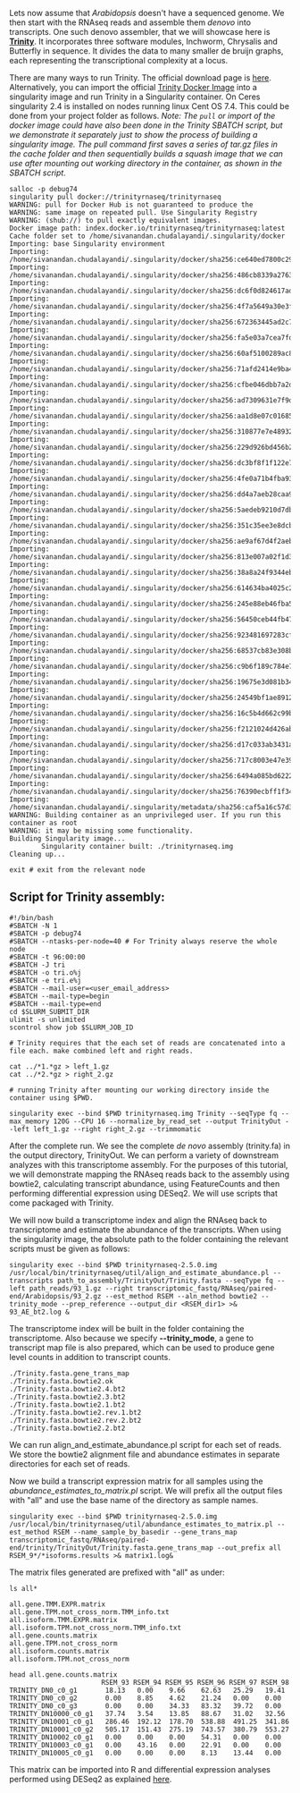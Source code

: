 
Lets now assume that *Arabidopsis* doesn't have a sequenced genome. We then start with the RNAseq reads and assemble them *denovo* into transcripts. One such denovo assembler, that we will showcase here is [__Trinity__](https://github.com/trinityrnaseq/trinityrnaseq/wiki). It incorporates three software modules, Inchworm, Chrysalis and Butterfly in sequence. It divides the data to many smaller de bruijn graphs, each representing the transcriptional complexity at a locus.


There are many ways to run Trinity. The official download page is [here](https://github.com/trinityrnaseq/trinityrnaseq/releases).
Alternatively, you can import the official [Trinity Docker Image](https://hub.docker.com/r/trinityrnaseq/trinityrnaseq/) into a singularity image and run Trinity in a Singularity container. On Ceres singularity 2.4 is installed on nodes running linux Cent OS 7.4. This could be done from your project folder as follows.
*Note: The `pull` or import of the docker image could have also been done in the Trinity SBATCH script, but we demonstrate it separately just to show the process of building a singularity image. The pull command first saves a series of tar.gz files in the cache folder and then sequentially builds a squash image that we can use after mounting out working directory in the container, as shown in the SBATCH script.*

```
salloc -p debug74
singularity pull docker://trinityrnaseq/trinityrnaseq
WARNING: pull for Docker Hub is not guaranteed to produce the
WARNING: same image on repeated pull. Use Singularity Registry
WARNING: (shub://) to pull exactly equivalent images.
Docker image path: index.docker.io/trinityrnaseq/trinityrnaseq:latest
Cache folder set to /home/sivanandan.chudalayandi/.singularity/docker
Importing: base Singularity environment
Importing: /home/sivanandan.chudalayandi/.singularity/docker/sha256:ce640ed7800c29984dfd6c4cda9e5b6c759f630356e972c851125713628cdfd9.tar.gz
Importing: /home/sivanandan.chudalayandi/.singularity/docker/sha256:486cb8339a27635fa93dc47aa0c689326a0a7cce388966d16daf8d265436cf7f.tar.gz
Importing: /home/sivanandan.chudalayandi/.singularity/docker/sha256:dc6f0d824617ad8a5d1163a5b2084814665dd83156317ad06ccf14deb517a053.tar.gz
Importing: /home/sivanandan.chudalayandi/.singularity/docker/sha256:4f7a5649a30e3f318ce5d7e4dbcbbeb6c0938c4cbae4d4a641fe910562ff4978.tar.gz
Importing: /home/sivanandan.chudalayandi/.singularity/docker/sha256:672363445ad2c734e29221a6b47f4e614b5adc8a3cdca3364f62db2ed2bdff0c.tar.gz
Importing: /home/sivanandan.chudalayandi/.singularity/docker/sha256:fa5e03a7cea7fda9a438856574913bd4895091aa6db87feccabe56bab35de10d.tar.gz
Importing: /home/sivanandan.chudalayandi/.singularity/docker/sha256:60af5100289ac8a096793b2050c0dbb5040958661bd76bce44fe655d7800747b.tar.gz
Importing: /home/sivanandan.chudalayandi/.singularity/docker/sha256:71afd2414e9ba47b9b913096a234df60ec70cdff8e0d9dc136d849ade83ee1de.tar.gz
Importing: /home/sivanandan.chudalayandi/.singularity/docker/sha256:cfbe046dbb7a2d00a21e47136f0f65371cb44d471975a4010bec6503fce1fdde.tar.gz
Importing: /home/sivanandan.chudalayandi/.singularity/docker/sha256:ad7309631e7f9d0fde782912642154010ee230dcec0b31bda6262a6200860aaa.tar.gz
Importing: /home/sivanandan.chudalayandi/.singularity/docker/sha256:aa1d8e07c016851c7389bcefdeca671613fd5549cc8cb3716ec762bd7ecd6fb3.tar.gz
Importing: /home/sivanandan.chudalayandi/.singularity/docker/sha256:310877e7e48932846dd5fd88b594f1e7a0fa31a61401e10b31f71a09ee3841d5.tar.gz
Importing: /home/sivanandan.chudalayandi/.singularity/docker/sha256:229d926bd456b21601dcbb0b0148d092849fca1e589a149b141a13cb71f89667.tar.gz
Importing: /home/sivanandan.chudalayandi/.singularity/docker/sha256:dc3bf8f1f122e7c99d765a93aaec3db3011328e30d48f60c80f1e12d0794e223.tar.gz
Importing: /home/sivanandan.chudalayandi/.singularity/docker/sha256:4fe0a71b4fba93a388f18e50329f22dd078b4023640d5c0cddc17d873022870b.tar.gz
Importing: /home/sivanandan.chudalayandi/.singularity/docker/sha256:dd4a7aeb28caa9da4be497de7f7b65b61d790ae5ef4498b3fe7dd39768663beb.tar.gz
Importing: /home/sivanandan.chudalayandi/.singularity/docker/sha256:5aedeb9210d7db405b9e99bbefa2c64d9d05824ab067b831fdb95310193debe5.tar.gz
Importing: /home/sivanandan.chudalayandi/.singularity/docker/sha256:351c35ee3e8dcb6de90d3d2b81192e981660deee900baf94a41a144528222128.tar.gz
Importing: /home/sivanandan.chudalayandi/.singularity/docker/sha256:ae9af67d4f2aebce65b1ab4693adb4aee2e815146683052ee098f736b8c84b15.tar.gz
Importing: /home/sivanandan.chudalayandi/.singularity/docker/sha256:813e007a02f1d3b6d14180e90fd1de398cd453723474b566c6fc39d27e5e7182.tar.gz
Importing: /home/sivanandan.chudalayandi/.singularity/docker/sha256:38a8a24f9344eb0ded75c1005b17bd7163c88d1c61ef793122854bf9d6f5eae8.tar.gz
Importing: /home/sivanandan.chudalayandi/.singularity/docker/sha256:614634ba4025c2e0b2bf903367e353e4e75c68f60a5580513dcbe860c2ae73c9.tar.gz
Importing: /home/sivanandan.chudalayandi/.singularity/docker/sha256:245e88eb46fba5920fba64b8bc380e80ad844762ec8de67a408ac883cc79f2b4.tar.gz
Importing: /home/sivanandan.chudalayandi/.singularity/docker/sha256:56450ceb44fb47ca94a76e764eeb9c934712e0b15f8da1f54dd11c6e70be8941.tar.gz
Importing: /home/sivanandan.chudalayandi/.singularity/docker/sha256:923481697283cf0cb7b2bf4129428cd92ad6be9fb485701ef51d53c59d1352eb.tar.gz
Importing: /home/sivanandan.chudalayandi/.singularity/docker/sha256:68537cb83e308b416841a65c9061ef49615d005a800a7d647375de1cb65d191e.tar.gz
Importing: /home/sivanandan.chudalayandi/.singularity/docker/sha256:c9b6f189c784e7aa69ffd5f961d2f984210ccc160d3e8746b00ec0546bafeab4.tar.gz
Importing: /home/sivanandan.chudalayandi/.singularity/docker/sha256:19675e3d081b3482fcb1d982253203008212efeb32892edd8b1e79110d47c6e8.tar.gz
Importing: /home/sivanandan.chudalayandi/.singularity/docker/sha256:24549bf1ae8912a9d30c8efe69ffbc8979e67639a70bbfd7f5cba3f8b338f55b.tar.gz
Importing: /home/sivanandan.chudalayandi/.singularity/docker/sha256:16c5b4d662c99b94d81cf5902853bdbf98204bbb713d3df8254178151698defb.tar.gz
Importing: /home/sivanandan.chudalayandi/.singularity/docker/sha256:f2121024d426ab5040d03fa93fab380b1c296349f794767fc92a9d991143b4e7.tar.gz
Importing: /home/sivanandan.chudalayandi/.singularity/docker/sha256:d17c033ab3431aed136729f91794647c0d306c73991b9452f393ae1b1ee3f55d.tar.gz
Importing: /home/sivanandan.chudalayandi/.singularity/docker/sha256:717c8003e47e39f79d049eff0e82e25c106d959a4a9ebf7203932c9ca1a84456.tar.gz
Importing: /home/sivanandan.chudalayandi/.singularity/docker/sha256:6494a085bd622288605daaeab68ad49f1f00441358897520387fe1e2e81b724c.tar.gz
Importing: /home/sivanandan.chudalayandi/.singularity/docker/sha256:76390ecbff1f342992c0b76eeab5bc68d90299cdf580ccff67fa9db4590d21c5.tar.gz
Importing: /home/sivanandan.chudalayandi/.singularity/metadata/sha256:caf5a16c57d3307da698a52ea556c652d0fd6a7f8fc292a52cbd7418e63c5aac.tar.gz
WARNING: Building container as an unprivileged user. If you run this container as root
WARNING: it may be missing some functionality.
Building Singularity image...
        Singularity container built: ./trinityrnaseq.img
Cleaning up...

exit # exit from the relevant node
```

## Script for Trinity assembly:
```
#!/bin/bash
#SBATCH -N 1
#SBATCH -p debug74
#SBATCH --ntasks-per-node=40 # For Trinity always reserve the whole node
#SBATCH -t 96:00:00
#SBATCH -J tri
#SBATCH -o tri.o%j
#SBATCH -e tri.e%j
#SBATCH --mail-user=<user_email_address>
#SBATCH --mail-type=begin
#SBATCH --mail-type=end
cd $SLURM_SUBMIT_DIR
ulimit -s unlimited
scontrol show job $SLURM_JOB_ID

# Trinity requires that the each set of reads are concatenated into a file each. make combined left and right reads.

cat ../*1.*gz > left_1.gz
cat ../*2.*gz > right_2.gz

# running Trinity after mounting our working directory inside the container using $PWD.

singularity exec --bind $PWD trinityrnaseq.img Trinity --seqType fq --max_memory 120G --CPU 16 --normalize_by_read_set --output TrinityOut --left left_1.gz --right right_2.gz --trimmomatic
```
After the complete run. We see the complete *de novo* assembly (trinity.fa) in the output directory, TrinityOut. We can perform a variety of downstream analyzes with this transcriptome assembly. For the purposes of this tutorial, we will demonstrate mapping the RNAseq reads back to the assembly using bowtie2, calculating transcript abundance, using FeatureCounts and then performing differential expression using DESeq2. We will use scripts that come packaged with Trinity.



We will now build a transcriptome index and align the RNAseq back to transcriptome and estimate the abundance of the transcripts. When using the singularity image, the absolute path to the folder containing the relevant scripts must be given as follows:


```
singularity exec --bind $PWD trinityrnaseq-2.5.0.img /usr/local/bin/trinityrnaseq/util/align_and_estimate_abundance.pl --transcripts path_to_assembly/TrinityOut/Trinity.fasta --seqType fq --left path_reads/93_1.gz --right transcriptomic_fastq/RNAseq/paired-end/Arabidopsis/93_2.gz --est_method RSEM --aln_method bowtie2 --trinity_mode --prep_reference --output_dir <RSEM_dir1> >& 93_AE_bt2.log &
```
The transcriptome index will be built in the folder containing the transcriptome. Also because we specify __--trinity_mode__, a gene to transcript map file is also prepared, which can be used to produce gene level counts in addition to transcript counts.

```
./Trinity.fasta.gene_trans_map
./Trinity.fasta.bowtie2.ok
./Trinity.fasta.bowtie2.4.bt2
./Trinity.fasta.bowtie2.3.bt2
./Trinity.fasta.bowtie2.1.bt2
./Trinity.fasta.bowtie2.rev.1.bt2
./Trinity.fasta.bowtie2.rev.2.bt2
./Trinity.fasta.bowtie2.2.bt2
```

We can run align_and_estimate_abundance.pl script for each set of reads. We store the bowtie2 alignment file and abundance estimates in separate directories for each set of reads.


Now we build a transcript expression matrix for all samples using the *abundance_estimates_to_matrix.pl* script. We will prefix all the output files with "all" and use the base name of the directory as sample names.
```
singularity exec --bind $PWD trinityrnaseq-2.5.0.img /usr/local/bin/trinityrnaseq/util/abundance_estimates_to_matrix.pl --est_method RSEM --name_sample_by_basedir --gene_trans_map transcriptomic_fastq/RNAseq/paired-end/trinity/TrinityOut/Trinity.fasta.gene_trans_map --out_prefix all RSEM_9*/*isoforms.results >& matrix1.log&
```
The matrix files generated are prefixed with "all" as under:
```
ls all*

all.gene.TMM.EXPR.matrix
all.gene.TPM.not_cross_norm.TMM_info.txt
all.isoform.TMM.EXPR.matrix
all.isoform.TPM.not_cross_norm.TMM_info.txt
all.gene.counts.matrix
all.gene.TPM.not_cross_norm
all.isoform.counts.matrix
all.isoform.TPM.not_cross_norm
```


```
head all.gene.counts.matrix
                       RSEM_93 RSEM_94 RSEM_95 RSEM_96 RSEM_97 RSEM_98
TRINITY_DN0_c0_g1       18.13   0.00    9.66    62.63   25.29   19.41
TRINITY_DN0_c0_g2       0.00    8.85    4.62    21.24   0.00    0.00
TRINITY_DN0_c0_g3       0.00    0.00    34.33   83.32   39.72   0.00
TRINITY_DN10000_c0_g1   37.74   3.54    13.85   88.67   31.02   32.56
TRINITY_DN10001_c0_g1   286.46  192.12  178.70  538.88  491.25  341.86
TRINITY_DN10001_c0_g2   505.17  151.43  275.19  743.57  380.79  553.27
TRINITY_DN10002_c0_g1   0.00    0.00    0.00    54.31   0.00    0.00
TRINITY_DN10003_c0_g1   0.00    43.16   0.00    22.91   0.00    0.00
TRINITY_DN10005_c0_g1   0.00    0.00    0.00    8.13    13.44   0.00
```
This matrix can be imported into R and differential expression analyses performed using DESeq2 as explained [here](https://github.com/ISUgenomics/bioinformatics-workbook/blob/master/dataAnalysis/RNA-Seq/RNA-SeqIntro/dge-using-a-genome.md).

